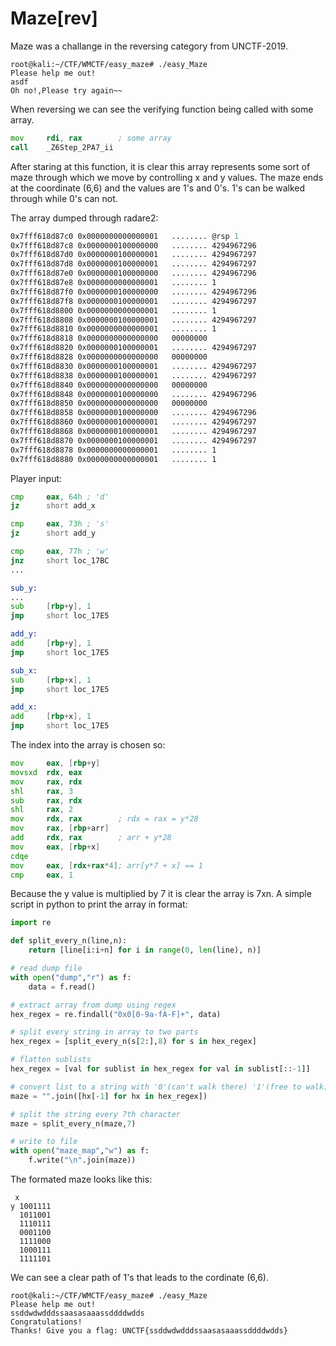 # Maze[rev]
Maze was a challange in the reversing category from UNCTF-2019.
```console
root@kali:~/CTF/WMCTF/easy_maze# ./easy_Maze 
Please help me out!
asdf
Oh no!,Please try again~~
```
When reversing we can see the verifying function being called with some array.
```asm
mov     rdi, rax        ; some array
call    _Z6Step_2PA7_ii
```
After staring at this function, it is clear this array represents 
some sort of maze through which we move by controlling x and y values.
The maze ends at the coordinate (6,6) and the values are 1's and 0's.
1's can be walked through while 0's can not.
                      
The array dumped through radare2:               
```asm
0x7fff618d87c0 0x0000000000000001   ........ @rsp 1
0x7fff618d87c8 0x0000000100000000   ........ 4294967296
0x7fff618d87d0 0x0000000100000001   ........ 4294967297
0x7fff618d87d8 0x0000000100000001   ........ 4294967297
0x7fff618d87e0 0x0000000100000000   ........ 4294967296
0x7fff618d87e8 0x0000000000000001   ........ 1
0x7fff618d87f0 0x0000000100000000   ........ 4294967296
0x7fff618d87f8 0x0000000100000001   ........ 4294967297
0x7fff618d8800 0x0000000000000001   ........ 1
0x7fff618d8808 0x0000000100000001   ........ 4294967297
0x7fff618d8810 0x0000000000000001   ........ 1
0x7fff618d8818 0x0000000000000000   00000000 
0x7fff618d8820 0x0000000100000001   ........ 4294967297
0x7fff618d8828 0x0000000000000000   00000000 
0x7fff618d8830 0x0000000100000001   ........ 4294967297
0x7fff618d8838 0x0000000100000001   ........ 4294967297
0x7fff618d8840 0x0000000000000000   00000000 
0x7fff618d8848 0x0000000100000000   ........ 4294967296
0x7fff618d8850 0x0000000000000000   00000000 
0x7fff618d8858 0x0000000100000000   ........ 4294967296
0x7fff618d8860 0x0000000100000001   ........ 4294967297
0x7fff618d8868 0x0000000100000001   ........ 4294967297
0x7fff618d8870 0x0000000100000001   ........ 4294967297
0x7fff618d8878 0x0000000000000001   ........ 1
0x7fff618d8880 0x0000000000000001   ........ 1
```
Player input:           
```asm
cmp     eax, 64h ; 'd'
jz      short add_x

cmp     eax, 73h ; 's'
jz      short add_y

cmp     eax, 77h ; 'w'
jnz     short loc_17BC
...

sub_y: 
...
sub     [rbp+y], 1
jmp     short loc_17E5

add_y:                               
add     [rbp+y], 1
jmp     short loc_17E5

sub_x:                              
sub     [rbp+x], 1
jmp     short loc_17E5

add_x:                             
add     [rbp+x], 1
jmp     short loc_17E5
```
The index into the array is chosen so:
```asm
mov     eax, [rbp+y]
movsxd  rdx, eax
mov     rax, rdx
shl     rax, 3
sub     rax, rdx
shl     rax, 2
mov     rdx, rax        ; rdx = rax = y*28
mov     rax, [rbp+arr]
add     rdx, rax        ; arr + y*28
mov     eax, [rbp+x]
cdqe
mov     eax, [rdx+rax*4]; arr[y*7 + x] == 1
cmp     eax, 1
```
Because the y value is multiplied by 7 it is clear the array is 7xn.
A simple script in python to print the array in format:
```python
import re

def split_every_n(line,n):
    return [line[i:i+n] for i in range(0, len(line), n)]

# read dump file
with open("dump","r") as f:
    data = f.read()

# extract array from dump using regex
hex_regex = re.findall("0x0[0-9a-fA-F]+", data)

# split every string in array to two parts
hex_regex = [split_every_n(s[2:],8) for s in hex_regex]

# flatten sublists
hex_regex = [val for sublist in hex_regex for val in sublist[::-1]]

# convert list to a string with '0'(can't walk there) '1'(free to walk)
maze = "".join([hx[-1] for hx in hex_regex])

# split the string every 7th character
maze = split_every_n(maze,7)

# write to file
with open("maze_map","w") as f:
    f.write("\n".join(maze))
```

The formated maze looks like this:
```
 x
y 1001111
  1011001
  1110111
  0001100
  1111000
  1000111
  1111101
```

We can see a clear path of 1's that leads to the cordinate (6,6).
```console
root@kali:~/CTF/WMCTF/easy_maze# ./easy_Maze 
Please help me out!
ssddwdwdddssaasasaaassddddwdds
Congratulations!
Thanks! Give you a flag: UNCTF{ssddwdwdddssaasasaaassddddwdds}
```
